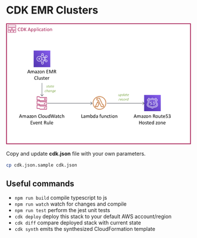 # CDK EMR Clusters

![CDK EMR Clusters](images/architecture.png)

Copy and update **cdk.json** file with your own parameters.

``` bash
cp cdk.json.sample cdk.json
```

## Useful commands

 * `npm run build`   compile typescript to js
 * `npm run watch`   watch for changes and compile
 * `npm run test`    perform the jest unit tests
 * `cdk deploy`      deploy this stack to your default AWS account/region
 * `cdk diff`        compare deployed stack with current state
 * `cdk synth`       emits the synthesized CloudFormation template
